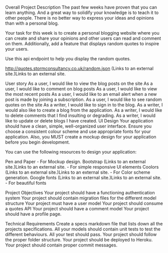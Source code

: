 Overall Project Description
The past few weeks have proven that you can learn anything. And a great way to solidify your knowledge is to teach it to other people. There is no better way to express your ideas and opinions than with a personal blog.

Your task for this week is to create a personal blogging website where you can create and share your opinions and other users can read and comment on them. Additionally, add a feature that displays random quotes to inspire your users. 

Use this api endpoint to help you display the random quotes.

http://quotes.stormconsultancy.co.uk/random.json (Links to an external site.)Links to an external site. 

User story
As a user, I would like to view the blog posts on the site
As a user, I would like to comment on blog posts
As a user, I would like to view the most recent posts
As a user, I would like to an email alert when a new post is made by joining a subscription.
As a user, I would like to see random quotes on the site
As a writer, I would like to sign in to the blog.
As a writer, I would also like to create a blog from the application.
As a writer, I would like to delete comments that I find insulting or degrading.
As a writer, I would like to update or delete blogs I have created.
UI Design
Your application should have a clean, simple, well-organized user interface. Ensure you choose a consistent colour scheme and use appropriate fonts for your application. Also, you MUST create a mockup design for your application before you begin development.

You can use the following resources to design your application:

Pen and Paper - For Mockup design.
Bootstrap (Links to an external site.)Links to an external site. - For simple responsive UI elements
Coolors (Links to an external site.)Links to an external site. - For Color scheme generation.
Google fonts (Links to an external site.)Links to an external site. - For beautiful fonts

Project Objectives
Your project should have a functioning authentication system
Your project should contain migration files for the different model structure
Your project must have a user model
Your project should consume a quotes API
Your project should have a comment model
Your project should have a profile page.

Technical Requirements
Create a specs markdown file that lists down all the projects specifications.
All your models should contain unit tests to test the different behaviours. All your test should pass.
Your project should follow the proper folder structure.
Your project should be deployed to Heroku.
Your project should contain proper commit messages.
